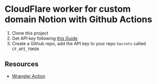 # CloudFlare worker for custom domain Notion with Github Actions

1. Clone this project
2. Get API key following [this Guide](https://developers.cloudflare.com/workers/learning/getting-started#6b-obtaining-your-api-token-or-global-api-key)
3. Create a Github repo, add the API key to your repo `Secrets` called `CF_API_TOKEN`

## Resources
- [Wrangler Action](https://github.com/cloudflare/wrangler-action)